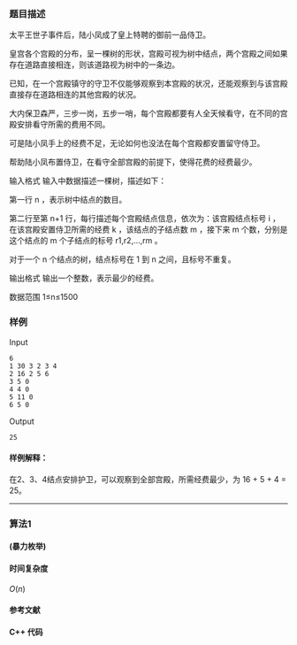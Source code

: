### 题目描述

太平王世子事件后，陆小凤成了皇上特聘的御前一品侍卫。

皇宫各个宫殿的分布，呈一棵树的形状，宫殿可视为树中结点，两个宫殿之间如果存在道路直接相连，则该道路视为树中的一条边。

已知，在一个宫殿镇守的守卫不仅能够观察到本宫殿的状况，还能观察到与该宫殿直接存在道路相连的其他宫殿的状况。

大内保卫森严，三步一岗，五步一哨，每个宫殿都要有人全天候看守，在不同的宫殿安排看守所需的费用不同。

可是陆小凤手上的经费不足，无论如何也没法在每个宫殿都安置留守侍卫。

帮助陆小凤布置侍卫，在看守全部宫殿的前提下，使得花费的经费最少。

输入格式
输入中数据描述一棵树，描述如下：

第一行  n ，表示树中结点的数目。

第二行至第  n+1  行，每行描述每个宫殿结点信息，依次为：该宫殿结点标号  i ，在该宫殿安置侍卫所需的经费  k ，该结点的子结点数  m ，接下来  m  个数，分别是这个结点的  m  个子结点的标号  r1,r2,…,rm 。

对于一个  n  个结点的树，结点标号在  1  到  n  之间，且标号不重复。

输出格式
输出一个整数，表示最少的经费。

数据范围
1≤n≤1500

### 样例

Input

```
6
1 30 3 2 3 4
2 16 2 5 6
3 5 0
4 4 0
5 11 0
6 5 0
```

Output

```
25
```

#### 样例解释：
在2、3、4结点安排护卫，可以观察到全部宫殿，所需经费最少，为 16 + 5 + 4 = 25。

----------

### 算法1
#### (暴力枚举)


#### 时间复杂度

$O(n)$

#### 参考文献

#### C++ 代码

``` cpp

```